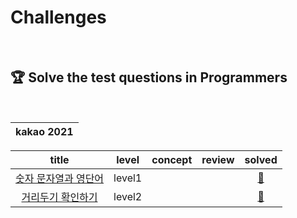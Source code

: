 # Challenges

<br>

## 🏆 Solve the test questions in Programmers

<br>

| kakao 2021 |
| :--------: |

|                                            title                                            | level  | concept | review |                                                                                                   solved                                                                                                   |
| :-----------------------------------------------------------------------------------------: | :----: | :-----: | :----: | :--------------------------------------------------------------------------------------------------------------------------------------------------------------------------------------------------------: |
| <a href="https://programmers.co.kr/learn/courses/30/lessons/81301">숫자 문자열과 영단어</a> | level1 |         |        | <a href="https://github.com/byhhh2/Coding-Test-Preparations/blob/master/Python-Programmers/2021%20kakao/%EC%88%AB%EC%9E%90%20%EB%AC%B8%EC%9E%90%EC%97%B4%EA%B3%BC%20%EC%98%81%EB%8B%A8%EC%96%B4.py">📄</a> |
|  <a href="https://programmers.co.kr/learn/courses/30/lessons/81302">거리두기 확인하기</a>   | level2 |         |        |       <a href="https://github.com/byhhh2/Coding-Test-Preparations/blob/master/Python-Programmers/2021%20kakao/%EA%B1%B0%EB%A6%AC%EB%91%90%EA%B8%B0%20%ED%99%95%EC%9D%B8%ED%95%98%EA%B8%B0.py">📄</a>       |
